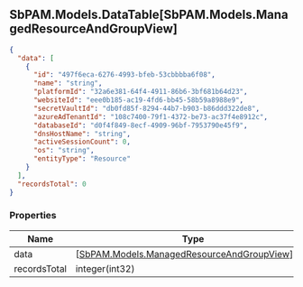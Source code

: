 
<h2 id="tocS_SbPAM.Models.DataTable[SbPAM.Models.ManagedResourceAndGroupView]">SbPAM.Models.DataTable[SbPAM.Models.ManagedResourceAndGroupView]</h2>

<a id="schemasbpam.models.datatable[sbpam.models.managedresourceandgroupview]"></a>
<a id="schema_SbPAM.Models.DataTable[SbPAM.Models.ManagedResourceAndGroupView]"></a>
<a id="tocSsbpam.models.datatable[sbpam.models.managedresourceandgroupview]"></a>
<a id="tocssbpam.models.datatable[sbpam.models.managedresourceandgroupview]"></a>

```json
{
  "data": [
    {
      "id": "497f6eca-6276-4993-bfeb-53cbbbba6f08",
      "name": "string",
      "platformId": "32a6e381-64f4-4911-86b6-3bf681b64d23",
      "websiteId": "eee0b185-ac19-4fd6-bb45-58b59a8988e9",
      "secretVaultId": "db0fd85f-8294-44b7-b903-b86ddd322de8",
      "azureAdTenantId": "108c7400-79f1-4372-be73-ac37f4e8912c",
      "databaseId": "d0f4f849-8ecf-4909-96bf-7953790e45f9",
      "dnsHostName": "string",
      "activeSessionCount": 0,
      "os": "string",
      "entityType": "Resource"
    }
  ],
  "recordsTotal": 0
}

```

### Properties

|Name|Type|Required|Restrictions|Description|
|---|---|---|---|---|
|data|[[SbPAM.Models.ManagedResourceAndGroupView](#schemasbpam.models.managedresourceandgroupview)]¦null|false|none|none|
|recordsTotal|integer(int32)|false|none|none|



